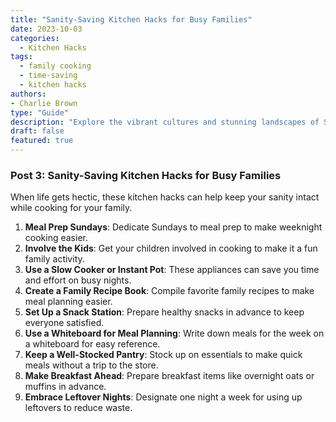 ```yaml
---
title: "Sanity-Saving Kitchen Hacks for Busy Families"
date: 2023-10-03
categories: 
  - Kitchen Hacks
tags: 
  - family cooking
  - time-saving
  - kitchen hacks
authors: 
- Charlie Brown
type: "Guide"
description: "Explore the vibrant cultures and stunning landscapes of Southeast Asia without breaking the bank. This detailed itinerary covers Thailand, Vietnam, and Cambodia."
draft: false
featured: true
---
```

### Post 3: Sanity-Saving Kitchen Hacks for Busy Families

When life gets hectic, these kitchen hacks can help keep your sanity intact while cooking for your family.

1. **Meal Prep Sundays**: Dedicate Sundays to meal prep to make weeknight cooking easier.
2. **Involve the Kids**: Get your children involved in cooking to make it a fun family activity.
3. **Use a Slow Cooker or Instant Pot**: These appliances can save you time and effort on busy nights.
4. **Create a Family Recipe Book**: Compile favorite family recipes to make meal planning easier.
5. **Set Up a Snack Station**: Prepare healthy snacks in advance to keep everyone satisfied.
6. **Use a Whiteboard for Meal Planning**: Write down meals for the week on a whiteboard for easy reference.
7. **Keep a Well-Stocked Pantry**: Stock up on essentials to make quick meals without a trip to the store.
8. **Make Breakfast Ahead**: Prepare breakfast items like overnight oats or muffins in advance.
9. **Embrace Leftover Nights**: Designate one night a week for using up leftovers to reduce waste.
